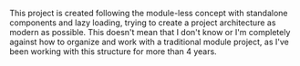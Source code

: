 This project is created following the module-less concept with standalone components and lazy loading, trying to create a project architecture as modern as possible. This doesn't mean that I don't know or I'm completely against how to organize and work with a traditional module project, as I've been working with this structure for more than 4 years.
